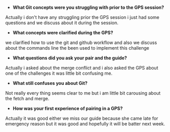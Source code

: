 * **What Git concepts were you struggling with prior to the GPS session?**

Actually i don't have any struggling prior the GPS session i just had some questions and we discuss about it during the session.

* **What concepts were clarified during the GPS?**

we clarified how to use the git and github workflow and also we discuss about the commands line the been used to implement this challenge

* **What questions did you ask your pair and the guide?**

Actually i asked about the merge conflict and i also asked the GPS about one of the challenges it was little bit confusing me.

* **What still confuses you about Git?**

Not really every thing seems clear to me but i am little bit carousing about the fetch and merge.

* **How was your first experience of pairing in a GPS?**

Actually it was good either we miss our guide because she came late for emergency reason but it was good and hopefully it will be batter next week.